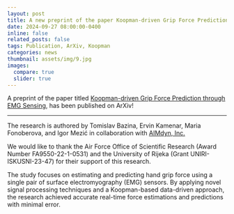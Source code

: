 ```yaml
---
layout: post
title: A new preprint of the paper Koopman-driven Grip Force Prediction through EMG Sensing!
date: 2024-09-27 08:00:00-0400
inline: false
related_posts: false
tags: Publication, ArXiv, Koopman
categories: news
thumbnail: assets/img/9.jpg
images:
  compare: true
  slider: true
---
```


A preprint of the paper titled <a href="https://arxiv.org/abs/2409.17340/">Koopman-driven Grip Force Prediction through EMG Sensing</a>, has been published on ArXiv!

---

The research is authored by Tomislav Bazina, Ervin Kamenar, Maria Fonoberova, and Igor Mezić in collaboration with <a href="https://aimdyn.com/">AIMdyn, Inc.</a>

We would like to thank the Air Force Office of Scientific Research (Award Number FA9550-22-1-0531) and the University of Rijeka (Grant UNIRI-ISKUSNI-23-47) for their support of this research.

The study focuses on estimating and predicting hand grip force using a single pair of surface electromyography (EMG) sensors. By applying novel signal processing techniques and a Koopman-based data-driven approach, the research achieved accurate real-time force estimations and predictions with minimal error.

